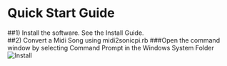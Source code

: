 # Quick Start Guide
##1) Install the software.  See the Install Guide.
<br>
##2) Convert a Midi Song using midi2sonicpi.rb
###Open the command window by selecting Command Prompt in the Windows System Folder
![Install](https://github.com/mojoD/midiloops/blob/master/images/zzz%20-%211a.png)
<br><br>

